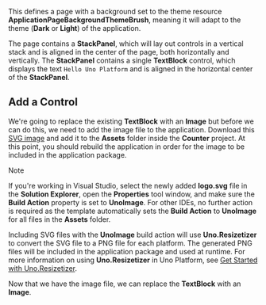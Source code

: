 

This defines a page with a background set to the theme resource **ApplicationPageBackgroundThemeBrush**, meaning it will adapt to the theme (**Dark** or **Light**) of the application. 

The page contains a **StackPanel**, which will lay out controls in a vertical stack and is aligned in the center of the page, both horizontally and vertically. The **StackPanel** contains a single **TextBlock** control, which displays the text `Hello Uno Platform` and is aligned in the horizontal center of the **StackPanel**.

## Add a Control

We're going to replace the existing **TextBlock** with an **Image** but before we can do this, we need to add the image file to the application. Download this [SVG image](Assets/logo.svg) and add it to the **Assets** folder inside the **Counter** project. At this point, you should rebuild the application in order for the image to be included in the application package.

> [!NOTE] 
> If you're working in Visual Studio, select the newly added **logo.svg** file in the **Solution Explorer**, open the **Properties** tool window, and make sure the **Build Action** property is set to **UnoImage**. For other IDEs, no further action is required as the template automatically sets the **Build Action** to **UnoImage** for all files in the **Assets** folder.

Including SVG files with the **UnoImage** build action will use **Uno.Resizetizer** to convert the SVG file to a PNG file for each platform. The generated PNG files will be included in the application package and used at runtime. For more information on using **Uno.Resizetizer** in Uno Platform, see [Get Started with Uno.Resizetizer](xref:Uno.Resizetizer.GettingStarted). 

Now that we have the image file, we can replace the **TextBlock** with an **Image**. 